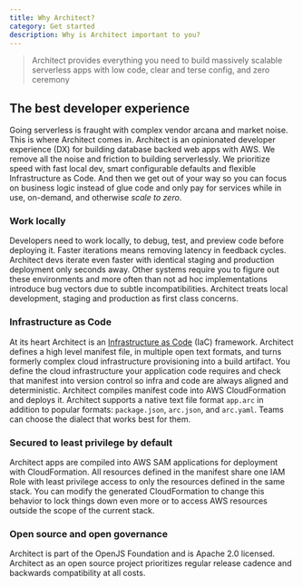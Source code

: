 ```yaml
---
title: Why Architect?
category: Get started
description: Why is Architect important to you?
---
```


> Architect provides everything you need to build massively scalable serverless apps with low code, clear and terse config, and zero ceremony

## The best developer experience

Going serverless is fraught with complex vendor arcana and market noise. This is where Architect comes in. Architect is an opinionated developer experience (DX) for building database backed web apps with AWS. We remove all the noise and friction to building serverlessly. We prioritize speed with fast local dev, smart configurable defaults and flexible Infrastructure as Code. And then we get out of your way so you can focus on business logic instead of glue code and only pay for services while in use, on-demand, and otherwise _scale to zero_.

### Work locally

Developers need to work locally, to debug, test, and preview code before deploying it. Faster iterations means removing latency in feedback cycles. Architect devs iterate even faster with identical staging and production deployment only seconds away. Other systems require you to figure out these environments and more often than not ad hoc implementations introduce bug vectors due to subtle incompatibilities. Architect treats local development, staging and production as first class concerns.

### Infrastructure as Code

At its heart Architect is an [Infrastructure as Code](https://en.wikipedia.org/wiki/Infrastructure_as_code) (IaC) framework. Architect defines a high level manifest file, in multiple open text formats, and turns formerly complex cloud infrastructure provisioning into a build artifact. You define the cloud infrastructure your application code requires and check that manifest into version control so infra and code are always aligned and deterministic. Architect compiles manifest code into AWS CloudFormation and deploys it. Architect supports a native text file format `app.arc` in addition to popular formats: `package.json`, `arc.json`, and `arc.yaml`. Teams can choose the dialect that works best for them.

### Secured to least privilege by default

Architect apps are compiled into AWS SAM applications for deployment with CloudFormation. All resources defined in the manifest share one IAM Role with least privilege access to only the resources defined in the same stack. You can modify the generated CloudFormation to change this behavior to lock things down even more or to access AWS resources outside the scope of the current stack.

### Open source and open governance

Architect is part of the OpenJS Foundation and is Apache 2.0 licensed. Architect as an open source project prioritizes regular release cadence and backwards compatibility at all costs.
